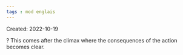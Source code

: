 ```yaml
---
tags : mod englais
---
```

Created: 2022-10-19 

?
This comes after the climax where the consequences of the action becomes clear.
<!--SR:!2022-10-21,1,210-->